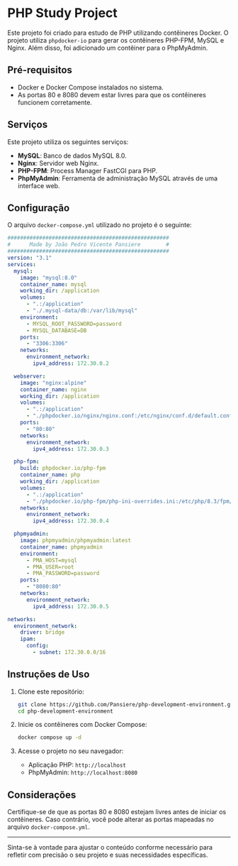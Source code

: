 # PHP Study Project

Este projeto foi criado para estudo de PHP utilizando contêineres Docker. O projeto utiliza `phpdocker-io` para gerar os contêineres PHP-FPM, MySQL e Nginx. Além disso, foi adicionado um contêiner para o PhpMyAdmin.

## Pré-requisitos

- Docker e Docker Compose instalados no sistema.
- As portas 80 e 8080 devem estar livres para que os contêineres funcionem corretamente.

## Serviços

Este projeto utiliza os seguintes serviços:

- **MySQL**: Banco de dados MySQL 8.0.
- **Nginx**: Servidor web Nginx.
- **PHP-FPM**: Process Manager FastCGI para PHP.
- **PhpMyAdmin**: Ferramenta de administração MySQL através de uma interface web.

## Configuração

O arquivo `docker-compose.yml` utilizado no projeto é o seguinte:

```yaml
###################################################
#      Made by João Pedro Vicente Pansiere        #
###################################################
version: "3.1"
services:
  mysql:
    image: "mysql:8.0"
    container_name: mysql
    working_dir: /application
    volumes:
      - ".:/application"
      - "./.mysql-data/db:/var/lib/mysql"
    environment:
      - MYSQL_ROOT_PASSWORD=password
      - MYSQL_DATABASE=DB
    ports:
      - "3306:3306"
    networks:
      environment_network:
        ipv4_address: 172.30.0.2

  webserver:
    image: "nginx:alpine"
    container_name: nginx
    working_dir: /application
    volumes:
      - ".:/application"
      - "./phpdocker.io/nginx/nginx.conf:/etc/nginx/conf.d/default.conf"
    ports:
      - "80:80"
    networks:
      environment_network:
        ipv4_address: 172.30.0.3

  php-fpm:
    build: phpdocker.io/php-fpm
    container_name: php
    working_dir: /application
    volumes:
      - ".:/application"
      - "./phpdocker.io/php-fpm/php-ini-overrides.ini:/etc/php/8.3/fpm/conf.d/99-overrides.ini"
    networks:
      environment_network:
        ipv4_address: 172.30.0.4

  phpmyadmin:
    image: phpmyadmin/phpmyadmin:latest
    container_name: phpmyadmin
    environment:
      - PMA_HOST=mysql
      - PMA_USER=root
      - PMA_PASSWORD=password
    ports:
      - "8080:80"
    networks:
      environment_network:
        ipv4_address: 172.30.0.5

networks:
  environment_network:
    driver: bridge
    ipam:
      config:
        - subnet: 172.30.0.0/16
```

## Instruções de Uso

1. Clone este repositório:

   ```sh
   git clone https://github.com/Pansiere/php-development-environment.git
   cd php-development-environment
   ```

2. Inicie os contêineres com Docker Compose:

   ```sh
   docker compose up -d
   ```

3. Acesse o projeto no seu navegador:
   - Aplicação PHP: `http://localhost`
   - PhpMyAdmin: `http://localhost:8080`

## Considerações

Certifique-se de que as portas 80 e 8080 estejam livres antes de iniciar os contêineres. Caso contrário, você pode alterar as portas mapeadas no arquivo `docker-compose.yml`.

---

Sinta-se à vontade para ajustar o conteúdo conforme necessário para refletir com precisão o seu projeto e suas necessidades específicas.
